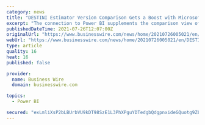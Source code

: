```yaml
---
category: news
title: "DESTINI Estimator Version Comparison Gets a Boost with Microsoft Power BI"
excerpt: "The connection to Power BI supplements the comparison view of DESTINI Estimator so users outside of the estimating software can access data necessary for better decision-making. Data from a ..."
publishedDateTime: 2021-07-26T12:07:00Z
originalUrl: "https://www.businesswire.com/news/home/20210726005021/en/DESTINI-Estimator-Version-Comparison-Gets-a-Boost-with-Microsoft-Power-BI"
webUrl: "https://www.businesswire.com/news/home/20210726005021/en/DESTINI-Estimator-Version-Comparison-Gets-a-Boost-with-Microsoft-Power-BI"
type: article
quality: 16
heat: 16
published: false

provider:
  name: Business Wire
  domain: businesswire.com

topics:
  - Power BI

secured: "exLmliXsP2bLBUrbVU9kDT98SzE1L3PhXPguYDTedgbQdgpnxideGQuotg9ZLjOtzbgvDE5AZ1XNYmpmwScZoRxgOmrlZN7ZG4RGZnEKtxKIIu9j80nRCznqTupxuOBJ+8PwdcGTcebkD9U3P2HlRSsZ5GaifLDAe4gBxsPFzNW7B+3570wdwhTSfbyUfo62LyWZKJHpuyawKWAZE8M7JgG46iZ+JLP0fW8bXNnoooaaVWd5XwMFWbsruQeAqAhZoJNl1gvxVxrrPgy48T3QPco7LU/u9EihUa9c1ZCcDotVJDimA8fwZL8ayzRutyAPHCH0aemXjJQRK2WUjkzLE0irw/cKP6lfy8hqA8N3gLY=;jC01I4kO1WVuhNwLzexscQ=="
---
```



